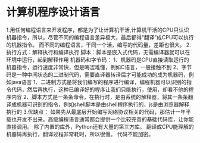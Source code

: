 # 计算机程序设计语言
1.用任何编程语言来开发程序，都是为了让计算机干活,计算机干活的CPU只认识机器指令，所以，尽管不同的编程语言差异极大，最后都得“翻译”成CPU可以执行的机器指令。
而不同的编程语言，干同一个活，编写的代码量，差距也很大。
2.执行方式：解释执行和编译执行
    脚本：脚本是嵌入式代码，无需编译器就可以在环境中运行，起到解释作用
    机器码和字节码：
    1、机器码是CPU直接读取运行的机器指令，运行速度非常快，但是晦涩难懂，例如C语言，一般接触不到
    2、字节码是一种中间状态的二进制代码，需要直译器转译后才可能成功的成为机器码，例如java语言
    1、二进制方式是将我们编写的程序进行编译，编程机器可以识别的指令代码，然后再执行，这种已编译好的程序让我们只能执行，使用，却看不他的程序内容
    2、脚本方式是一条条命令，在执行时，是由系统的解释器，将其一条条翻译成机器可识别的指令，例如shell脚本是由shell程序执行的，js是由浏览器解释执行的
3.优缺点：
    如果先从最底层开始编写网络协议相关的代码，那估计一年半载也开发不出来。高级编程语言通常都会提供一个比较完善的基础代码库，让你能直接调用。
    除了内置的库外，Python还有大量的第三方库。
    翻译成CPU能理解的机器码再执行，翻译过程非常耗时，所以很慢。
    代码不能加密。